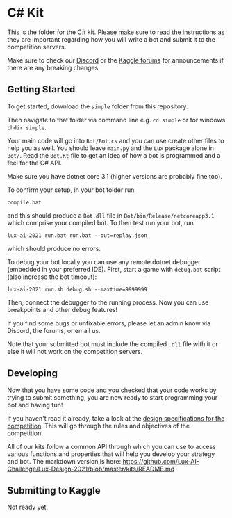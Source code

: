 # C# Kit

This is the folder for the C# kit. Please make sure to read the instructions as they are important regarding how you will write a bot and submit it to the competition servers.

Make sure to check our [Discord](https://discord.gg/aWJt3UAcgn) or the [Kaggle forums](https://www.kaggle.com/c/lux-ai-2021/discussion) for announcements if there are any breaking changes.

## Getting Started

To get started, download the `simple` folder from this repository.

Then navigate to that folder via command line e.g. `cd simple` or for windows `chdir simple`.

Your main code will go into `Bot/Bot.cs` and you can use create other files to help you as well. You should leave `main.py` and the `Lux` package alone in `Bot/`. Read the `Bot.Kt` file to get an idea of how a bot is programmed and a feel for the C# API.

Make sure you have dotnet core 3.1 (higher versions are probably fine too).

To confirm your setup, in your bot folder run

```
compile.bat
```

and this should produce a `Bot.dll` file in `Bot/bin/Release/netcoreapp3.1` which comprise your compiled bot. To then test run your bot, run

```
lux-ai-2021 run.bat run.bat --out=replay.json
```

which should produce no errors.

To debug your bot locally you can use any remote dotnet debugger (embedded in your preferred IDE).
First, start a game with `debug.bat` script (also increase the bot timeout):

```lux-ai-2021 run.sh debug.sh --maxtime=9999999```

Then, connect the debugger to the running process. Now you can use breakpoints and other debug features!

If you find some bugs or unfixable errors, please let an admin know via Discord, the forums, or email us.

Note that your submitted bot must include the compiled `.dll` file with it or else it will not work on the competition servers.

## Developing

Now that you have some code and you checked that your code works by trying to submit something, you are now ready to start programming your bot and having fun!

If you haven't read it already, take a look at the [design specifications for the competition](https://lux-ai.org/specs-2021). This will go through the rules and objectives of the competition.

All of our kits follow a common API through which you can use to access various functions and properties that will help you develop your strategy and bot. The markdown version is here: https://github.com/Lux-AI-Challenge/Lux-Design-2021/blob/master/kits/README.md

## Submitting to Kaggle

Not ready yet.

